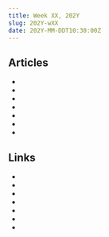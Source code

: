 ```yaml
---
title: Week XX, 202Y
slug: 202Y-wXX
date: 202Y-MM-DDT10:30:00Z
---
```


## Articles

- []()
- []()
- []()
- []()
- []()
- []()
- []()

## Links

- []()
- []()
- []()
- []()
- []()
- []()
- []()

